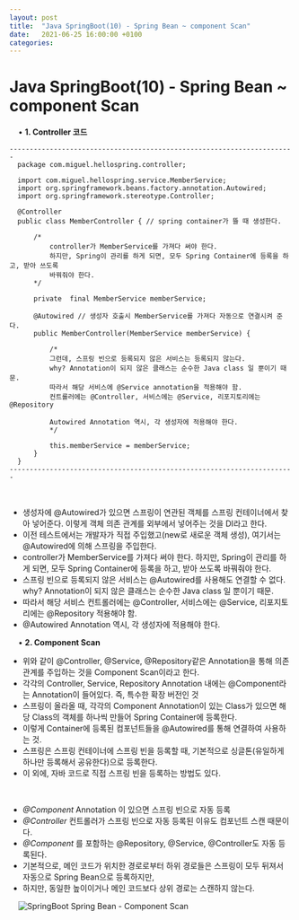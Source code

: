 ```yaml
---
layout: post
title:  "Java SpringBoot(10) - Spring Bean ~ component Scan"
date:   2021-06-25 16:00:00 +0100
categories:
---
```


# Java SpringBoot(10) - Spring Bean ~ component Scan
&nbsp;
&nbsp;
• **1. Controller 코드**
&nbsp;
```
-----------------------------------------------------------------------
  package com.miguel.hellospring.controller;

  import com.miguel.hellospring.service.MemberService;
  import org.springframework.beans.factory.annotation.Autowired;
  import org.springframework.stereotype.Controller;

  @Controller
  public class MemberController { // spring container가 뜰 때 생성한다.

      /*
          controller가 MemberService를 가져다 써야 한다.
          하지만, Spring이 관리를 하게 되면, 모두 Spring Container에 등록을 하고, 받아 쓰도록
          바꿔줘야 한다.
      */

      private  final MemberService memberService;

      @Autowired // 생성자 호출시 MemberService를 가져다 자동으로 연결시켜 준다.
      public MemberController(MemberService memberService) {

          /*
          그런데, 스프링 빈으로 등록되지 않은 서비스는 등록되지 않는다.
          why? Annotation이 되지 않은 클래스는 순수한 Java class 일 뿐이기 때문.
          따라서 해당 서비스에 @Service annotation을 적용해야 함.
          컨트롤러에는 @Controller, 서비스에는 @Service, 리포지토리에는 @Repository

          Autowired Annotation 역시, 각 생성자에 적용해야 한다.
          */

          this.memberService = memberService;
      }
  }
-----------------------------------------------------------------------
```
&nbsp;
&nbsp;
- 생성자에 @Autowired가 있으면 스프링이 연관된 객체를 스프링 컨테이너에서 찾아 넣어준다. 이렇게 객체 의존 관계를 외부에서 넣어주는 것을 DI라고 한다.
- 이전 테스트에서는 개발자가 직접 주입했고(new로 새로운 객체 생성), 여기서는 @Autowired에 의해 스프링을 주입한다.
- controller가 MemberService를 가져다 써야 한다. 하지만, Spring이 관리를 하게 되면, 모두 Spring Container에 등록을 하고, 받아 쓰도록 바꿔줘야 한다.
- 스프링 빈으로 등록되지 않은 서비스는 @Autowired를 사용해도 연결할 수 없다. why? Annotation이 되지 않은 클래스는 순수한 Java class 일 뿐이기 때문.
- 따라서 해당 서비스 컨트롤러에는 @Controller, 서비스에는 @Service, 리포지토리에는 @Repository 적용해야 함.
- @Autowired Annotation 역시, 각 생성자에 적용해야 한다.

&nbsp;
&nbsp;
• **2. Component Scan**
&nbsp;
- 위와 같이 @Controller, @Service, @Repository같은 Annotation을 통해 의존관계를 주입하는 것을 Component Scan이라고 한다.
- 각각의 Controller, Service, Repository Annotation 내에는 @Component라는 Annotation이 들어있다. 즉, 특수한 확장 버전인 것
- 스프링이 올라올 때, 각각의 Component Annotation이 있는 Class가 있으면 해당 Class의 객체를 하나씩 만들어 Spring Container에 등록한다.
- 이렇게 Container에 등록된 컴포넌트들을 @Autowired를 통해 연결하여 사용하는 것.
- 스프링은 스프링 컨테이너에 스프링 빈을 등록할 때, 기본적으로 싱글톤(유일하게 하나만 등록해서 공유한다)으로 등록한다.
- 이 외에, 자바 코드로 직접 스프링 빈을 등록하는 방법도 있다.

&nbsp;
- *@Component* Annotation 이 있으면 스프링 빈으로 자동 등록
- *@Controller* 컨트롤러가 스프링 빈으로 자동 등록된 이유도 컴포넌트 스캔 때문이다.
- *@Component* 를 포함하는 @Repository, @Service, @Controller도 자동 등록된다.
- 기본적으로, 메인 코드가 위치한 경로로부터 하위 경로들은 스프링이 모두 뒤져서 자동으로 Spring Bean으로 등록하지만,
- 하지만, 동일한 높이이거나 메인 코드보다 상위 경로는 스캔하지 않는다.

&nbsp;
&nbsp;
![SpringBoot Spring Bean - Component Scan](../../../../assets/images/springBean.png)

